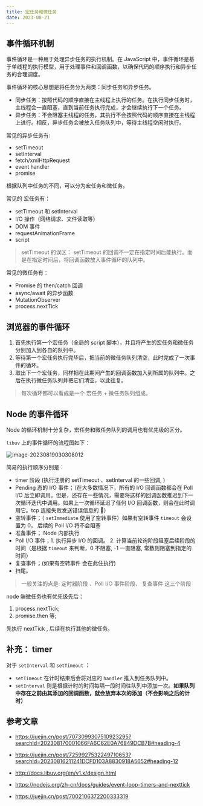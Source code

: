 ```yaml
---
title: 宏任务和微任务
date: 2023-08-21
---
```


## 事件循环机制

事件循环是一种用于处理异步任务的执行机制。在 JavaScript 中，事件循环是基于单线程的执行模型，用于处理事件和回调函数，以确保代码的顺序执行和异步任务的合理调度。

事件循环的核心思想是将任务分为两类：同步任务和异步任务。

- 同步任务：按照代码的顺序直接在主线程上执行的任务。在执行同步任务时，主线程会一直阻塞，直到当前任务执行完成，才会继续执行下一个任务。
- 异步任务：不会阻塞主线程的任务，其执行不会按照代码的顺序直接在主线程上进行。相反，异步任务会被放入任务队列中，等待主线程空闲时执行。

常见的异步任务有:

- setTimeout
- setInterval
- fetch/xmlHttpRequest
- event handler
- promise

根据队列中任务的不同，可以分为宏任务和微任务。

常见的 宏任务有：

- setTimeout 和 setInterval
- I/O 操作（网络请求、文件读取等）
- DOM 事件
- requestAnimationFrame
- script

> setTimeout 的误区： setTimeout 的回调不一定在指定时间后能执行。而是在指定时间后，将回调函数放入事件循环的队列中。

常见的微任务有：

- Promise 的 then/catch 回调
- async/await 的异步函数
- MutationObserver
- process.nextTick

## 浏览器的事件循环

1. 首先执行第一个宏任务（全局的 script 脚本），并且将产生的宏任务和微任务分别加入到各自的队列中。
2. 等待第一个宏任务执行完毕后，把当前的微任务队列清空，此时完成了一次事件的循环。
3. 取出下一个宏任务，同样把在此期间产生的回调函数加入到所属的队列中。之后在执行微任务队列并把它们清空，以此往复。

> 每次循环都可以看成是一个 宏任务 + 微任务队列组成。

## Node 的事件循环

Node 的循环机制十分复杂，宏任务和微任务队列的调用也有优先级的区分。

`libuv` 上的事件循环的流程图如下：

![image-20230819030308012](https://pic.jxwazx.cn/oss/file/WPJTOOANlAvXos4EJeb0m/2023-08-18/image-20230819030308012.png)

简易的执行顺序分别是：

- timer 阶段 (执行注册的 setTimeout 、setInterval 的一些回调, )
- Pending 态的 I/O 事件；（在大多数情况下，所有的 I/O 回调函数都会在 Poll I/O 后立即调用。但是，还存在一些情况，需要将这样的回调函数推迟到下一次循环迭代中调用。如果上一次循环延迟了任何 I/O 回调函数，则会在此时调用它。tcp 连接失败发送错误信息的 🌰）
- 空转事件；（ `setImmediate` 使用了空转事件）如果有空转事件 `timeout` 会设置为 0， 后续的 Poll I/O 将不会阻塞
- 准备事件； Node 内部执行
- Poll I/O 事件；1. 执行异步 I/O 的回调。 2. 计算当前轮询阶段阻塞后续阶段的时间（是根据 `timeout` 来判断，0 不阻塞, -1 一直阻塞, 常数则阻塞到指定的时间）
- 复查事件；(如果有空转事件 会在此住执行)
- 扫尾。

> 一般关注的点是: 定时器阶段 、Poll I/O 事件阶段、 复查事件 这三个阶段

node 端微任务也有优先级先后：

1. process.nextTick;
2. promise.then 等;

先执行 nextTick , 后续在执行其他的微任务。

## 补充： timer

对于 `setInterval` 和 `setTimeout` ：

- `setTimeout` 在计时结束后会将对应的 `handler` 推入到任务队列中。
- `setInterval` 则是根据计时的时间每隔一段时间往队列中添加一次。**如果队列中存在之前由其添加的回调函数，就会放弃本次的添加（不会影响之后的计时）**

## 参考文章

- <https://juejin.cn/post/7073099307510923295?searchId=202308170001066FA6C62E0A76849DCB7B#heading-4>

- <https://juejin.cn/post/7259927532249710653?searchId=20230816211241DCFD103A8830918A5652#heading-12>

- <http://docs.libuv.org/en/v1.x/design.html>

- <https://nodejs.org/zh-cn/docs/guides/event-loop-timers-and-nexttick>

- <https://juejin.cn/post/7002106372200333319>
